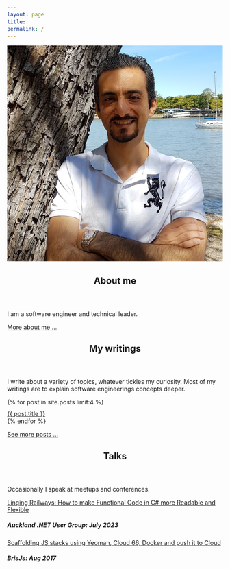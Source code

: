 ```yaml
---
layout: page
title: 
permalink: /
---
```

<div class="container">
  <div class="profile-image">
    <img src="/images/profile.jpg"  />
  </div>
  <div class="profile-details">
    <div>
      <header class="post-header">
        <h2 class="post-title">About me</h2>
      </header>  
      <div class="post-content">
        <p>I am a software engineer and technical leader.</p>
        <a href="/about"> More about me ...</a>
      </div>
    </div>
    <div>
      <header class="post-header">
        <h2 class="post-title">My writings</h2>
      </header>  
      <div class="post-content">
        <p>I write about a variety of topics, whatever tickles my curiosity. Most of my writings are to explain software engineerings concepts deeper. </p>
        <p>
         <div class="row">
          {% for post in site.posts limit:4 %}
          <div style="margin-top: 10px;">
            <a href="{{ BASE_PATH }}{{ post.url }}">{{ post.title }}</a>
          </div>
          {% endfor %}
        </div>
        </p>
        <a href="/articles">See more posts ...</a>
    </div>
    <div>
      <header class="post-header">
        <h2 class="post-title">Talks</h2>
      </header>  
      <div class="post-content">
        <p>Occasionally I speak at meetups and conferences. </p>
        <p>
         <div class="row">
          <div style="margin-top: 10px;">
            <a href="https://www.meetup.com/akl-net/events/294755381/">Linqing Railways: How to make Functional Code in C# more Readable and Flexible</a>
            <h5>Auckland .NET User Group: July 2023</h5>
          </div>
          <div style="margin-top: 10px;">
            <a href="https://www.meetup.com/brisjs/events/qswzrkywlbkb/">Scaffolding JS stacks using Yeoman, Cloud 66, Docker and push it to Cloud</a>
            <h5>BrisJs: Aug 2017</h5>
          </div>
        </div>
        </p>
    </div>
  </div>
</div>
